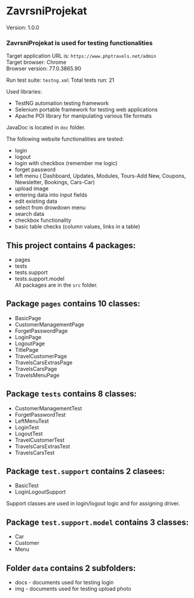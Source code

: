 # ZavrsniProjekat
Version: 1.0.0


### ZavrsniProjekat is used for testing functionalities  

Target application URL is: ``https://www.phptravels.net/admin``  
Target browser: Chrome  
Browser version: 77.0.3865.90

Run test suite: `testng.xml`
Total tests run: 21

Used libraries: 
- TestNG automation testing framework  
- Selenium portable framework for testing web applications 
- Apache POI library for manipulating various file formats 

JavaDoc is located in `doc` folder.

The following website functionalities are tested: 
- login
- logout
- login with checkbox (remember me logic)
- forget password
- left menu ( Dashboard, Updates, Modules, Tours-Add New, Coupons, Newsletter, Bookings, Cars-Car)
- upload image
- entering data into input fields
- edit existing data
- select from drowdown menu
- search data
- checkbox functionality
- basic table checks (column values, links in a table)


## This project contains 4 packages:
- pages
- tests
- tests.support
- tests.support.model  
All packages are in the `src` folder.

## Package `pages` contains 10 classes:
- BasicPage
- CustomerManagementPage
- ForgetPasswordPage
- LoginPage
- LogoutPage
- TitlePage
- TravelCustomerPage
- TravelsCarsExtrasPage
- TravelsCarsPage
- TravelsMenuPage

## Package `tests` contains 8 classes:
- CustomerManagementTest
- ForgetPasswordTest
- LeftMenuTest
- LoginTest
- LogoutTest
- TravelCustomerTest
- TravelsCarsExtrasTest
- TravelsCarsTest

## Package `test.support` contains 2 clasees:
- BasicTest
- LoginLogoutSupport

Support classes are used in login/logout logic and for assigning driver.

## Package `test.support.model` contains 3 classes:
- Car
- Customer
- Menu

## Folder `data` contains 2 subfolders:
- docs - documents used for testing login
- img - documents used for testing upload photo 

